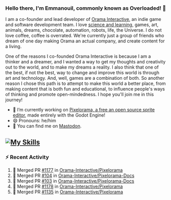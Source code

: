 ### Hello there, I'm Emmanouil, commonly known as Overloaded! 👋
I am a co-founder and lead developer of [Orama Interactive](https://www.oramainteractive.com/), an indie game and software development team. I love [science and learning](https://github.com/OverloadedOrama/KnowledgeBase), games, art, animals, dreams, chocolate, automation, robots, life, the Universe. I do not love coffee, coffee is overrated. We're currently just a group of friends who dream of one day making Orama an actual company, and create content for a living.

One of the reasons I co-founded Orama Interactive is because I am a thinker and a dreamer, and I wanted a way to get my thoughts and creativity out to the world, and to make my dreams a reality. I also think that one of the best, if not the best, way to change and improve this world is through art and technology. And, well, games are a combination of both. So another reason I chose this path is to attempt to make this world a better place, from making content that is both fun and educational, to influence people's ways of thinking and promote open-mindedness. I hope you'll join me in this journey!

- 🔭 I’m currently working on [Pixelorama, a free an open source sprite editor](https://github.com/Orama-Interactive/Pixelorama), made entirely with the Godot Engine!
- 😄 Pronouns: he/him
- 🐘 You can find me on <a rel="me" href="https://mastodon.social/@Overloaded">Mastodon</a>.

[![My Skills](https://skillicons.dev/icons?i=godot,py,cpp,cs,git,linux,html)](https://skillicons.dev)
---

### :zap: Recent Activity

<!--START_SECTION:activity-->
1. 🎉 Merged PR [#1177](https://github.com/Orama-Interactive/Pixelorama/pull/1177) in [Orama-Interactive/Pixelorama](https://github.com/Orama-Interactive/Pixelorama)
2. 🎉 Merged PR [#104](https://github.com/Orama-Interactive/Pixelorama-Docs/pull/104) in [Orama-Interactive/Pixelorama-Docs](https://github.com/Orama-Interactive/Pixelorama-Docs)
3. 🎉 Merged PR [#103](https://github.com/Orama-Interactive/Pixelorama-Docs/pull/103) in [Orama-Interactive/Pixelorama-Docs](https://github.com/Orama-Interactive/Pixelorama-Docs)
4. 🎉 Merged PR [#1178](https://github.com/Orama-Interactive/Pixelorama/pull/1178) in [Orama-Interactive/Pixelorama](https://github.com/Orama-Interactive/Pixelorama)
5. 🎉 Merged PR [#1135](https://github.com/Orama-Interactive/Pixelorama/pull/1135) in [Orama-Interactive/Pixelorama](https://github.com/Orama-Interactive/Pixelorama)
<!--END_SECTION:activity-->

<!--
**OverloadedOrama/OverloadedOrama** is a ✨ _special_ ✨ repository because its `README.md` (this file) appears on your GitHub profile.

Here are some ideas to get you started:

- 👯 I’m looking to collaborate on ...
- 🤔 I’m looking for help with ...
- 💬 Ask me about ...
- 📫 How to reach me: ...
- ⚡ Fun fact: ...
-->
